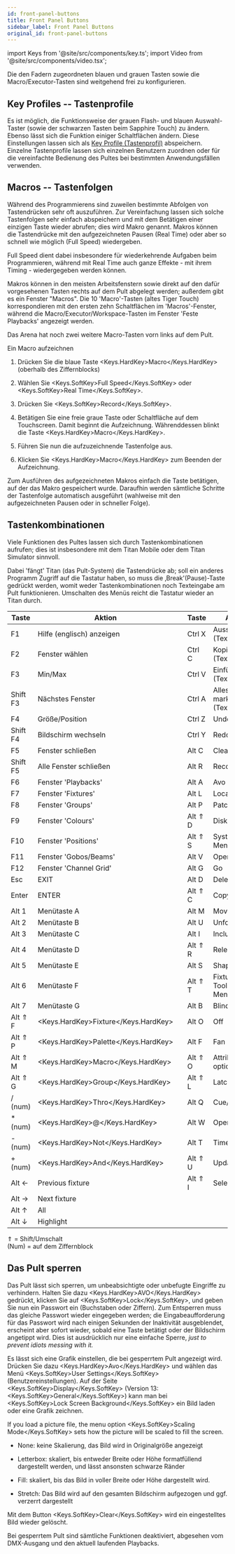 ```yaml
---
id: front-panel-buttons
title: Front Panel Buttons
sidebar_label: Front Panel Buttons
original_id: front-panel-buttons
---
```


import Keys from '@site/src/components/key.ts';
import Video from '@site/src/components/video.tsx';

Die den Fadern zugeordneten blauen und grauen Tasten sowie die
Macro/Executor-Tasten sind weitgehend frei zu konfigurieren.

Key Profiles -- Tastenprofile
-----------------------------

Es ist möglich, die Funktionsweise der grauen Flash- und blauen
Auswahl-Taster (sowie der schwarzen Tasten beim Sapphire Touch) zu
ändern. Ebenso lässt sich die Funktion einiger Schaltflächen ändern.
Diese Einstellungen lassen sich als [Key Profile (Tastenprofil)](../system-settings/key-profiles.md) abspeichern. Einzelne 
Tastenprofile lassen sich einzelnen Benutzern zuordnen oder für die 
vereinfachte Bedienung des Pultes bei bestimmten Anwendungsfällen verwenden.

Macros -- Tastenfolgen
----------------------

Während des Programmierens sind zuweilen bestimmte Abfolgen von
Tastendrücken sehr oft auszuführen. Zur Vereinfachung lassen sich solche
Tastenfolgen sehr einfach abspeichern und mit dem Betätigen einer
einzigen Taste wieder abrufen; dies wird Makro genannt. Makros können
die Tastendrücke mit den aufgezeichneten Pausen (Real Time) oder aber so
schnell wie möglich (Full Speed) wiedergeben.

Full Speed dient dabei insbesondere für wiederkehrende Aufgaben beim
Programmieren, während mit Real Time auch ganze Effekte - mit ihrem
Timing - wiedergegeben werden können.

Makros können in den meisten Arbeitsfenstern sowie direkt auf den dafür 
vorgesehenen Tasten rechts auf dem Pult abgelegt werden; außerdem gibt 
es ein Fenster "Macros". Die 10 'Macro'-Tasten (altes Tiger Touch) 
korrespondieren mit den ersten zehn Schaltflächen im 'Macros'-Fenster, 
während die Macro/Executor/Workspace-Tasten im Fenster 'Feste Playbacks' 
angezeigt werden.

Das Arena hat noch zwei weitere Macro-Tasten vorn links auf dem Pult.

Ein Macro aufzeichnen

1.  Drücken Sie die blaue Taste <Keys.HardKey>Macro</Keys.HardKey> (oberhalb des Ziffernblocks)

2.  Wählen Sie <Keys.SoftKey>Full Speed</Keys.SoftKey> oder <Keys.SoftKey>Real Time</Keys.SoftKey>.

3.  Drücken Sie <Keys.SoftKey>Record</Keys.SoftKey>.

4.  Betätigen Sie eine freie graue Taste oder Schaltfläche auf dem 
	Touchscreen. Damit beginnt die Aufzeichnung. Währenddessen blinkt die 
	Taste <Keys.HardKey>Macro</Keys.HardKey>.

5.  Führen Sie nun die aufzuzeichnende Tastenfolge aus.

6.  Klicken Sie <Keys.HardKey>Macro</Keys.HardKey> zum Beenden der Aufzeichnung.

Zum Ausführen des aufgezeichneten Makros einfach die Taste betätigen,
auf der das Makro gespeichert wurde. Daraufhin werden sämtliche Schritte
der Tastenfolge automatisch ausgeführt (wahlweise mit den
aufgezeichneten Pausen oder in schneller Folge).

Tastenkombinationen
-------------------

Viele Funktionen des Pultes lassen sich durch Tastenkombinationen
aufrufen; dies ist insbesondere mit dem Titan Mobile oder dem Titan
Simulator sinnvoll.

Dabei 'fängt' Titan (das Pult-System) die Tastendrücke ab; soll ein
anderes Programm Zugriff auf die Tastatur haben, so muss die
‚Break'(Pause)-Taste gedrückt werden, womit weder Tastenkombinationen
noch Texteingabe am Pult funktionieren. Umschalten des Menüs reicht die
Tastatur wieder an Titan durch.

Taste | Aktion | | Taste | Aktion
---|---|---|----|-----
  F1 	   |  Hilfe (englisch) anzeigen | |  Ctrl X   |  Ausschneiden (Text)
  F2       |  Fenster wählen            | |  Ctrl C   |  Kopieren (Text)
  F3       |  Min/Max		            | |  Ctrl V   |  Einfügen (Text)
  Shift F3 |  Nächstes Fenster          | |  Ctrl A   |  Alles markieren (Text)
  F4       |  Größe/Position		    | |  Ctrl Z   |  Undo
  Shift F4 |  Bildschirm wechseln       | |  Ctrl Y   |  Redo
  F5       |  Fenster schließen         | |  Alt C    |  Clear
  Shift F5 |  Alle Fenster schließen    | |  Alt R    |  Record 
  F6       |  Fenster 'Playbacks'       | |  Alt A    |  Avo (shift) 
  F7       |  Fenster 'Fixtures'  		| |  Alt L    |  Locate
  F8       |  Fenster 'Groups'    		| |  Alt P    |  Patch
  F9       |  Fenster 'Colours'   		| |  Alt ⇑ D  |  Disk
  F10      |  Fenster 'Positions' 		| |  Alt ⇑ S  |  System-Menü
  F11      |  Fenster 'Gobos/Beams'     | |  Alt V    |  Open/View
  F12      |  Fenster 'Channel Grid'    | |  Alt G    |  Go
  Esc      |  EXIT 			            | |  Alt D    |  Delete
  Enter    |  ENTER 	                | |  Alt ⇑ C  |  Copy
  Alt 1    |  Menütaste A               | |  Alt M    |  Move
  Alt 2    |  Menütaste B               | |  Alt U    |  Unfold
  Alt 3    |  Menütaste C               | |  Alt I    |  Include
  Alt 4    |  Menütaste D               | |  Alt ⇑ R  |  Release
  Alt 5    |  Menütaste E               | |  Alt S    |  Shape
  Alt 6    |  Menütaste F               | |  Alt ⇑ T  |  Fixture Tools/ML Menu
  Alt 7    |  Menütaste G               | |  Alt B    |  Blind
  Alt ⇑ F  |  <Keys.HardKey>Fixture</Keys.HardKey>               | |  Alt O    |  Off
  Alt ⇑ P  |  <Keys.HardKey>Palette</Keys.HardKey>               | |  Alt F    |  Fan
  Alt ⇑ M  |  <Keys.HardKey>Macro</Keys.HardKey>                 | |  Alt ⇑ O  |  Attribute options
  Alt ⇑ G  |  <Keys.HardKey>Group</Keys.HardKey>                 | |  Alt ⇑ L  |  Latch menu
  / (num)  |  <Keys.HardKey>Thro</Keys.HardKey>                  | |  Alt Q    |  Cue/Connect
  \* (num) |  <Keys.HardKey>@</Keys.HardKey>                     | |  Alt W    |  Open Window
  \- (num) |  <Keys.HardKey>Not</Keys.HardKey>                   | |  Alt T    |  Times
  \+ (num) |  <Keys.HardKey>And</Keys.HardKey>                   | |  Alt ⇑ U  |  Update
   Alt ←   |  Previous fixture    	    | |  Alt ⇑ I  |  Select If
   Alt →   |  Next fixture              | |           |  |
   Alt ↑   |  All                       | |           |  |
   Alt ↓   |  Highlight                 | |           |  |

⇑ = Shift/Umschalt\
(Num) = auf dem Ziffernblock

Das Pult sperren
----------------

Das Pult lässt sich sperren, um unbeabsichtigte oder unbefugte Eingriffe
zu verhindern. Halten Sie dazu <Keys.HardKey>AVO</Keys.HardKey> gedrückt, klicken Sie auf
<Keys.SoftKey>Lock</Keys.SoftKey>, und geben Sie nun ein Passwort ein (Buchstaben oder Ziffern).
Zum Entsperren muss das gleiche Passwort wieder eingegeben werden; die
Eingabeaufforderung für das Passwort wird nach einigen Sekunden der
Inaktivität ausgeblendet, erscheint aber sofort wieder, sobald eine
Taste betätigt oder der Bildschirm angetippt wird. Dies ist ausdrücklich
nur eine einfache Sperre, *just to prevent idiots messing with it.*

Es lässt sich eine Grafik einstellen, die bei gesperrtem Pult angezeigt
wird. Drücken Sie dazu <Keys.HardKey>Avo</Keys.HardKey> und wählen das Menü <Keys.SoftKey>User Settings</Keys.SoftKey>
(Benutzereinstellungen). Auf der Seite <Keys.SoftKey>Display</Keys.SoftKey> (Version 13:  <Keys.SoftKey>General</Keys.SoftKey>)
kann man bei <Keys.SoftKey>Lock Screen Background</Keys.SoftKey> ein Bild laden oder eine Grafik zeichnen.

If you load a picture file, the menu option <Keys.SoftKey>Scaling Mode</Keys.SoftKey> sets how
the picture will be scaled to fill the screen.

-   None: keine Skalierung, das Bild wird in Originalgröße angezeigt

-   Letterbox: skaliert, bis entweder Breite oder Höhe formatfüllend
    dargestellt werden, und lässt ansonsten schwarze Ränder

-   Fill: skaliert, bis das Bild in voller Breite oder Höhe dargestellt
    wird.

-   Stretch: Das Bild wird auf den gesamten Bildschirm aufgezogen und
    ggf. verzerrt dargestellt

Mit dem Button <Keys.SoftKey>Clear</Keys.SoftKey> wird ein eingestelltes Bild wieder gelöscht.

Bei gesperrtem Pult sind sämtliche Funktionen deaktiviert, abgesehen vom
DMX-Ausgang und den aktuell laufenden Playbacks.
